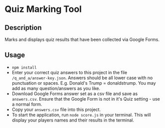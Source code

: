 # Quiz Marking Tool

## Description

Marks and displays quiz results that have been collected via Google Forms.

## Usage

* `npm install`
* Enter your correct quiz answers to this project in the file `/q_and_a/answer-key.json`. Answers should be all lower case with no punctuation or spaces. E.g. Donald's Trump = donaldstrump. You may add as many question/answers as you like.
* Download Google Forms answer set as a csv file and save as `answers.csv`. Ensure that the Google Form is not in it's Quiz setting - use a normal form.
* Copy your `answers.csv` file into this project.
* To start the application, run `node score.js` in your terminal. This will display your players names and their results in the terminal.